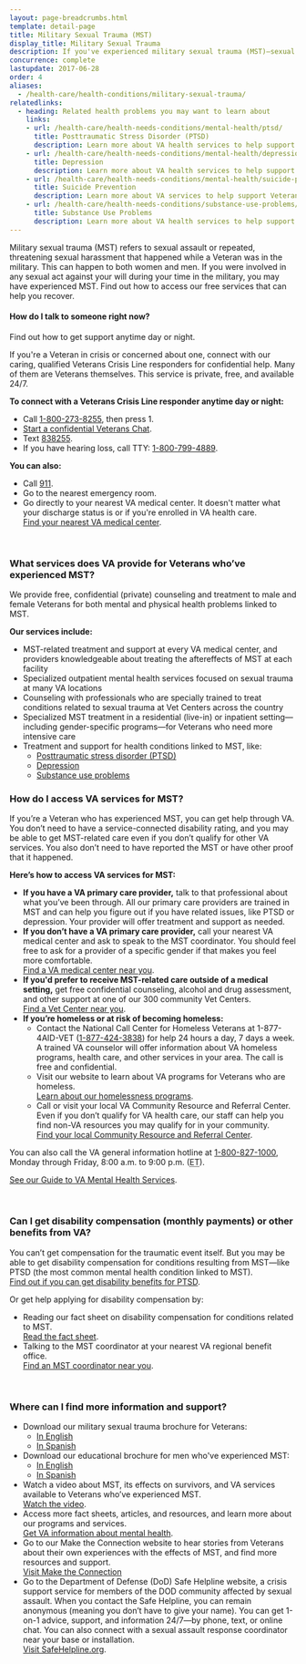 ```yaml
---
layout: page-breadcrumbs.html
template: detail-page
title: Military Sexual Trauma (MST)
display_title: Military Sexual Trauma
description: If you've experienced military sexual trauma (MST)—sexual assault or repeated harassment—find out how to access free VA services to help you recover. You can get care even if you're not enrolled in VA health care. You should know that MST can happen to both men and women Veterans.
concurrence: complete
lastupdate: 2017-06-28
order: 4
aliases:
  - /health-care/health-conditions/military-sexual-trauma/
relatedlinks:
  - heading: Related health problems you may want to learn about
    links:
    - url: /health-care/health-needs-conditions/mental-health/ptsd/
      title: Posttraumatic Stress Disorder (PTSD)
      description: Learn more about VA health services to help support Veterans with PTSD.
    - url: /health-care/health-needs-conditions/mental-health/depression/
      title: Depression
      description: Learn more about VA health services to help support Veterans with depression.
    - url: /health-care/health-needs-conditions/mental-health/suicide-prevention/
      title: Suicide Prevention
      description: Learn more about VA services to help support Veterans at risk of suicide and their families.
    - url: /health-care/health-needs-conditions/substance-use-problems/
      title: Substance Use Problems
      description: Learn more about VA health services to help support Veterans with substance use problems.
---
```


<div class="va-introtext">

Military sexual trauma (MST) refers to sexual assault or repeated, threatening sexual harassment that happened while a Veteran was in the military. This can happen to both women and men. If you were involved in any sexual act against your will during your time in the military, you may have experienced MST. Find out how to access our free services that can help you recover.

</div>

<div class="usa-alert usa-alert-warning">
  <div class="usa-alert-body">
	<h4 class="usa-alert-heading">How do I talk to someone right now?</h4>
	<a id="crisis-expander-link">Find out how to get support anytime day or night.</a></h4>
	<div id="crisis-expander-content" class="expander-content expander-content-closed">
	  <div class="expander-content-inner usa-alert-text">
	    <p>If you're a Veteran in crisis or concerned about one, connect with our caring, qualified Veterans Crisis Line responders for confidential help. Many of them are Veterans themselves. This service is private, free, and available 24/7.</p>
	    <p><strong>To connect with a Veterans Crisis Line responder anytime day or night:</strong></p>
	    <ul>
              <li>Call <a href="tel:+1-800-273-8255">1-800-273-8255</a>, then press 1.</li>
	      <li><a href="https://www.veteranscrisisline.net/ChatTermsOfService.aspx?account=Veterans%20Chat/" class="no-external-icon">Start a confidential Veterans Chat</a>.</li>
  	      <li>Text <a href="sms:838255">838255</a>.</li>
		    <li>If you have hearing loss, call TTY: <a href="tel:+18007994889">1-800-799-4889</a>.</li>
            </ul>
     	    <p><strong>You can also:</strong></p>
            <ul>
              <li>Call <a href="tel:911">911</a>.</li>
	      <li>Go to the nearest emergency room.</li>
		    <li>Go directly to your nearest VA medical center. It doesn't matter what your discharge status is or if you're enrolled in VA health care.<br>
			    <a href="/find-locations/?facilityType=health">Find your nearest VA medical center</a>.</li>
	    </ul>
	  </div>
  	</div>
      </div>
    </div>

<br>

<div class="feature" markdown=“1”>

### What services does VA provide for Veterans who’ve experienced MST?

We provide free, confidential (private) counseling and treatment to male and female Veterans for both mental and physical health problems linked to MST.

**Our services include:**
- MST-related treatment and support at every VA medical center, and providers knowledgeable about treating the aftereffects of MST at each facility
- Specialized outpatient mental health services focused on sexual trauma at many VA locations
- Counseling with professionals who are specially trained to treat conditions related to sexual trauma at Vet Centers across the country
- Specialized MST treatment in a residential (live-in) or inpatient setting—including gender-specific programs—for Veterans who need more intensive care
- Treatment and support for health conditions linked to MST, like:
  - [Posttraumatic stress disorder (PTSD)](/health-care/health-needs-conditions/mental-health/ptsd/)
  - [Depression](/health-care/health-needs-conditions/mental-health/depression/)
  - [Substance use problems](/health-care/health-needs-conditions/substance-use-problems/)

</div>

<span id="no-benefits"></span>
### How do I access VA services for MST?

If you’re a Veteran who has experienced MST, you can get help through VA. You don’t need to have a service-connected disability rating, and you may be able to get MST-related care even if you don’t qualify for other VA services. You also don’t need to have reported the MST or have other proof that it happened.

**Here’s how to access VA services for MST:**

- **If you have a VA primary care provider,** talk to that professional about what you’ve been through. All our primary care providers are trained in MST and can help you figure out if you have related issues, like PTSD or depression. Your provider will offer treatment and support as needed.
- **If you don’t have a VA primary care provider,** call your nearest VA medical center and ask to speak to the MST coordinator. You should feel free to ask for a provider of a specific gender if that makes you feel more comfortable.<br>
[Find a VA medical center near you](/find-locations/).
- **If you'd prefer to receive MST-related care outside of a medical setting,** get free confidential counseling, alcohol and drug assessment, and other support at one of our 300 community Vet Centers.<br>
[Find a Vet Center near you](/find-locations/).
- **If you’re homeless or at risk of becoming homeless:**
  - Contact the National Call Center for Homeless Veterans at 1-877-4AID-VET (<a href="tel:+18774243838">1-877-424-3838</a>) for help 24 hours a day, 7 days a week. A trained VA counselor will offer information about VA homeless programs, health care, and other services in your area. The call is free and confidential.
  - Visit our website to learn about VA programs for Veterans who are homeless.<br>
  [Learn about our homelessness programs](https://www.va.gov/homeless/).
  - Call or visit your local VA Community Resource and Referral Center. Even if you don’t qualify for VA health care, our staff can help you find non-VA resources you may qualify for in your community. <br>
  [Find your local Community Resource and Referral Center]( https://www.va.gov/HOMELESS/Crrc.asp).

You can also call the VA general information hotline at <a href="tel:+1-800-827-1000">1-800-827-1000</a>, Monday through Friday, 8:00 a.m. to 9:00 p.m. (<abbr title="eastern time">ET</abbr>).<br>

[See our Guide to VA Mental Health Services](https://www.mentalhealth.va.gov/docs/MHG_English.pdf).

<br>

### Can I get disability compensation (monthly payments) or other benefits from VA?

You can’t get compensation for the traumatic event itself. But you may be able to get disability compensation for conditions resulting from MST—like PTSD (the most common mental health condition linked to MST).<br>
[Find out if you can get disability benefits for PTSD](/disability/eligibility/ptsd/#ptsd-disability-eligibility).

Or get help applying for disability compensation by:

- Reading our fact sheet on disability compensation for conditions related to MST. <br>
[Read the fact sheet](http://www.benefits.va.gov/BENEFITS/factsheets/serviceconnected/MST.pdf).
- Talking to the MST coordinator at your nearest VA regional benefit office. <br>
[Find an MST coordinator near you](http://www.benefits.va.gov/benefits/mstcoordinators.asp).

<br>

### Where can I find more information and support?

- Download our military sexual trauma brochure for Veterans:
  - [In English](https://www.mentalhealth.va.gov/docs/mst/MST_General_Brochure_2016_English_508.pdf)
  - [In Spanish](https://www.mentalhealth.va.gov/docs/mst/MST_General_Brochure_2016_Spanish_508.pdf)
- Download our educational brochure for men who've experienced MST:
  - [In English](https://www.mentalhealth.va.gov/docs/Men_Overcoming_MST.pdf)
  - [In Spanish](https://www.mentalhealth.va.gov/docs/mst/Strength_Recovery-Men_Overcoming_MST_Spanish_508.pdf)
- Watch a video about MST, its effects on survivors, and VA services available to Veterans who’ve experienced MST. <br>
[Watch the video](https://www.youtube.com/watch?v=b9snig5gZfk).
- Access more fact sheets, articles, and resources, and learn more about our programs and services.<br>
[Get VA information about mental health](https://www.mentalhealth.va.gov/msthome.asp).
- Go to our Make the Connection website to hear stories from Veterans about their own experiences with the effects of MST, and find more resources and support.<br>
<a href="http://maketheconnection.net/" class="no-external-icon">Visit Make the Connection</a>
- Go to the Department of Defense (DoD) Safe Helpline website, a crisis support service for members of the DOD community affected by sexual assault. When you contact the Safe Helpline, you can remain anonymous (meaning you don’t have to give your name). You can get 1-on-1 advice, support, and information 24/7—by phone, text, or online chat. You can also connect with a sexual assault response coordinator near your base or installation.<br>
[Visit SafeHelpline.org](https://www.safehelpline.org/).

<script type="text/javascript">

  // Toggle the expandable crisis info
  document.getElementById('crisis-expander-link')
    .addEventListener('click', function () {
      document.getElementById('crisis-expander-content').classList.toggle('expander-content-closed');
    });
</script>
